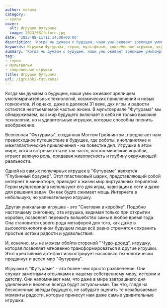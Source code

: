 ```yaml
---
author: morava
category:
- куклы
cover:
  alt: Игрушки Футурама
  image: 2023/08/future.jpg
date: '2023-08-11T11:14:00+00:00'
description: 'Когда мы думаем о будущем, наши умы оживают зрелищем умопомрачительных технологий, космических приключений и новых горизонтов. И однако, даже в далеком 31...'
keywords: Игрушки Футурама, герои, мультфильм, современные-игрушки, игрушки, радости, мир, нам, будущем, игры, жизни, футурама, будущего, только, удивительные, которые, дня, мире, футураме
summary: 'Когда мы думаем о будущем, наши умы оживают зрелищем умопомрачительных технологий, космических приключений и новых горизонтов. И однако, даже в далеком 31...'
tag:
- герои
- мультфильм
- современные-игрушки
title: Игрушки Футурама
url: /igrushki-futurama/
---
```


Когда мы думаем о будущем, наши умы оживают зрелищем умопомрачительных технологий, космических приключений и новых горизонтов. И однако, даже в далеком 31 веке, дух игры и радости остаются неотъемлемой частью жизни. В мультсериале "Футурама" мы обнаруживаем, как мир будущего включает в себя не только высокие технологии, но и удивительные игрушки, которые способны пленить воображение.

Вселенная "Футурамы", созданная Мэттом Грейнингом, предлагает нам превосходное путешествие в будущее, где роботы, инопланетяне и межгалактические приключения \- на повестке дня. Игрушки в этом мире, хотя и встречаются не так часто, как космические корабли, играют важную роль, придавая живописность и глубину окружающей реальности.

Одной из самых популярных игрушек в "Футураме" является "Глубинный браузер". Этот пластиковый шарик, представляющий собой интернет в миниатюре, приводит к жизни мир виртуальных перипетий. Герои мультсериала используют его для игры, навигации в сети и даже для решения задач. Он как будто сжимает мощь Интернета в небольшую, но увлекательную игрушку.

Другая уникальная игрушка \- это "Снеговик в коробке". Подобно настоящему снеговику, эта игрушка, видимая только при открытии коробки, позволяет пережить волшебство зимы в любое время года. Она становится своего рода метафорой для того, как даже в высокотехнологичном будущем люди всё равно стремятся сохранить простые истоки радости и удовольствия.

И, конечно, мы не можем обойти стороной " [Чудо-дроид](https://www.adora.ru/tech-toys/)", игрушку, которая позволяет мгновенно трансформироваться в другие игрушки. Этот креативный артефакт иллюстрирует насколько технологически продвинут и весел мир "Футурама".

Игрушки в "Футураме" \- это более чем просто развлечение. Они служат заметными отсылками к нашему собственному миру, истории и детству. Они напоминают нам, что даже в мире завтрашнего дня удивление и веселье всегда будут актуальными. Так что, глядя на бесконечные звёзды будущего, не забудьте оценить те незабываемые моменты радости, которые принесут нам даже самые удивительные игрушки.